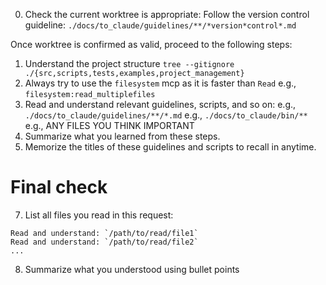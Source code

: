 <!-- ---
!-- Timestamp: 2025-05-30 00:24:00
!-- Author: ywatanabe
!-- File: /ssh:ywatanabe@sp:/home/ywatanabe/.dotfiles/.claude/commands/understand-guidelines.md
!-- --- -->


0. Check the current worktree is appropriate:
   Follow the version control guideline:
   `./docs/to_claude/guidelines/**/*version*control*.md`

Once worktree is confirmed as valid, proceed to the following steps:
1. Understand the project structure
   `tree --gitignore ./{src,scripts,tests,examples,project_management}`
2. Always try to use the `filesystem` mcp as it is faster than `Read`
   e.g., `filesystem:read_multiplefiles`
3. Read and understand relevant guidelines, scripts, and so on:
   e.g., `./docs/to_claude/guidelines/**/*.md`
   e.g., `./docs/to_claude/bin/**`
   e.g., ANY FILES YOU THINK IMPORTANT
5. Summarize what you learned from these steps.
6. Memorize the titles of these guidelines and scripts to recall in anytime.

# Final check
7. List all files you read in this request:
``` plaintext
Read and understand: `/path/to/read/file1`
Read and understand: `/path/to/read/file2`
...

```

8. Summarize what you understood using bullet points

<!-- EOF -->